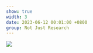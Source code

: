 ```yaml
---
show: true
width: 3
date: 2023-06-12 00:01:00 +0800
group: Not Just Research
---
```

<div>
<img src="{{ 'assets/images/etc/20.jpg' | relative_url }}" class="img-fluid rounded" >
</div>